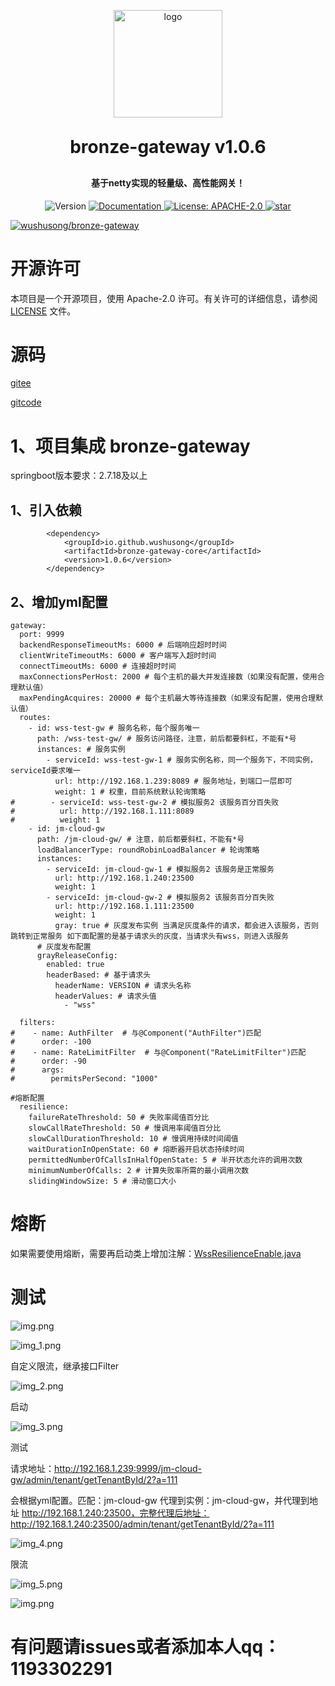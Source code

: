 
<p align="center">
	<img alt="logo" src="doc/logo_1.png" width="174" height="172">
</p>
<h1 align="center" style="margin: 30px 0 30px; font-weight: bold;">bronze-gateway v1.0.6</h1>
<h4 align="center">基于netty实现的轻量级、高性能网关！</h4>
<p align="center">

  <img alt="Version" src="https://img.shields.io/badge/version-1.0.6-blue.svg?cacheSeconds=2592000" />
  <a href="https://nas2.wushusong.cn/note/" target="_blank">
    <img alt="Documentation" src="https://img.shields.io/badge/documentation-yes-brightgreen.svg" />
  </a>
  <a href="#" target="_blank">
    <img alt="License: APACHE-2.0" src="https://img.shields.io/badge/License-apache2.0-yellow.svg" />
  </a>
  <a href='https://gitee.com/wushusong/bronze-gateway/stargazers'><img src='https://gitee.com/wushusong/bronze-gateway/badge/star.svg?theme=dark' alt='star'></img></a>

[![wushusong/bronze-gateway](https://gitee.com/wushusong/bronze-gateway/widgets/widget_card.svg?colors=393222,ebdfc1,fffae5,d8ca9f,393222,a28b40)](https://gitee.com/wushusong/bronze-gateway)

</p>

# 开源许可

本项目是一个开源项目，使用 Apache-2.0 许可。有关许可的详细信息，请参阅 [LICENSE](LICENSE) 文件。

# 源码

[gitee](https://gitee.com/wushusong/bronze-gateway)

[gitcode](https://gitcode.com/wushusong/bronze-gateway)

# 1、项目集成 bronze-gateway

springboot版本要求：2.7.18及以上

## 1、引入依赖

````
        <dependency>
            <groupId>io.github.wushusong</groupId>
            <artifactId>bronze-gateway-core</artifactId>
            <version>1.0.6</version>
        </dependency>
````

## 2、增加yml配置

````
gateway:
  port: 9999
  backendResponseTimeoutMs: 6000 # 后端响应超时时间
  clientWriteTimeoutMs: 6000 # 客户端写入超时时间
  connectTimeoutMs: 6000 # 连接超时时间
  maxConnectionsPerHost: 2000 # 每个主机的最大并发连接数（如果没有配置，使用合理默认值）
  maxPendingAcquires: 20000 # 每个主机最大等待连接数（如果没有配置，使用合理默认值）
  routes:
    - id: wss-test-gw # 服务名称，每个服务唯一
      path: /wss-test-gw/ # 服务访问路径，注意，前后都要斜杠，不能有*号
      instances: # 服务实例
        - serviceId: wss-test-gw-1 # 服务实例名称，同一个服务下，不同实例，serviceId要求唯一
          url: http://192.168.1.239:8089 # 服务地址，到端口一层即可
          weight: 1 # 权重，目前系统默认轮询策略
#        - serviceId: wss-test-gw-2 # 模拟服务2 该服务百分百失败
#          url: http://192.168.1.111:8089
#          weight: 1
    - id: jm-cloud-gw
      path: /jm-cloud-gw/ # 注意，前后都要斜杠，不能有*号
      loadBalancerType: roundRobinLoadBalancer # 轮询策略
      instances:
        - serviceId: jm-cloud-gw-1 # 模拟服务2 该服务是正常服务
          url: http://192.168.1.240:23500
          weight: 1
        - serviceId: jm-cloud-gw-2 # 模拟服务2 该服务百分百失败
          url: http://192.168.1.111:23500
          weight: 1
          gray: true # 灰度发布实例 当满足灰度条件的请求，都会进入该服务，否则跳转到正常服务 如下面配置的是基于请求头的灰度，当请求头有wss，则进入该服务
      # 灰度发布配置
      grayReleaseConfig:
        enabled: true
        headerBased: # 基于请求头
          headerName: VERSION # 请求头名称
          headerValues: # 请求头值
            - "wss"

  filters:
#    - name: AuthFilter  # 与@Component("AuthFilter")匹配
#      order: -100
#    - name: RateLimitFilter  # 与@Component("RateLimitFilter")匹配
#      order: -90
#      args:
#        permitsPerSecond: "1000"

#熔断配置
  resilience:
    failureRateThreshold: 50 # 失败率阈值百分比
    slowCallRateThreshold: 50 # 慢调用率阈值百分比
    slowCallDurationThreshold: 10 # 慢调用持续时间阈值
    waitDurationInOpenState: 60 # 熔断器开启状态持续时间
    permittedNumberOfCallsInHalfOpenState: 5 # 半开状态允许的调用次数
    minimumNumberOfCalls: 2 # 计算失败率所需的最小调用次数
    slidingWindowSize: 5 # 滑动窗口大小
````

# 熔断

如果需要使用熔断，需要再启动类上增加注解：[WssResilienceEnable.java](bronze-gateway-core%2Fsrc%2Fmain%2Fjava%2Fcom%2Fwss%2Fbronze%2Fgateway%2Fcore%2Fannotation%2FWssResilienceEnable.java)

# 测试

![img.png](doc/img.png)

![img_1.png](doc/img_1.png)

自定义限流，继承接口Filter

![img_2.png](doc/img_2.png)

启动

![img_3.png](doc/img_3.png)

测试

请求地址：http://192.168.1.239:9999/jm-cloud-gw/admin/tenant/getTenantById/2?a=111

会根据yml配置。匹配：jm-cloud-gw 代理到实例：jm-cloud-gw，并代理到地址 http://192.168.1.240:23500，完整代理后地址： http://192.168.1.240:23500/admin/tenant/getTenantById/2?a=111

![img_4.png](doc/img_4.png)

限流

![img_5.png](doc/img_5.png)

![img.png](doc/img_6.png)

# 有问题请issues或者添加本人qq：1193302291
